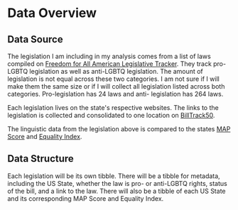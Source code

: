 # Data Overview

## Data Source

The legislation I am including in my analysis comes from a list of laws compiled on [Freedom for All American Legislative Tracker](https://freedomforallamericans.org/legislative-tracker/). They track pro-LGBTQ legislation as well as anti-LGBTQ legislation. The amount of legislation is not equal across these two categories. I am not sure if I will make them the same size or if I will collect all legislation listed across both categories. Pro-legislation has 24 laws and anti- legislation has 264 laws.

Each legislation lives on the state's respective websites. The links to the legislation is collected and consolidated to one location on [BillTrack50](https://www.billtrack50.com/).

The linguistic data from the legislation above is compared to the states [MAP Score](https://www.lgbtmap.org/equality-maps) and [Equality Index](https://www.equaldex.com/equality-index).

## Data Structure

Each legislation will be its own tibble.
There will be a tibble for metadata, including the US State, whether the law is pro- or anti-LGBTQ rights, status of the bill, and a link to the law.
There will also be a tibble of each US State and its corresponding MAP Score and Equality Index.
